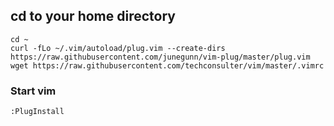 ## cd to your home directory

```
cd ~
curl -fLo ~/.vim/autoload/plug.vim --create-dirs https://raw.githubusercontent.com/junegunn/vim-plug/master/plug.vim
wget https://raw.githubusercontent.com/techconsulter/vim/master/.vimrc
```

### Start vim

```
:PlugInstall
```
